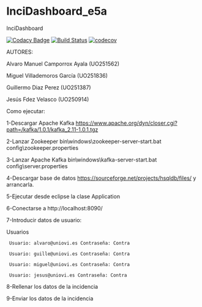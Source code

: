 # InciDashboard_e5a
InciDashboard

[![Codacy Badge](https://api.codacy.com/project/badge/Grade/c77c11b6a34b46c4bc6b299e15976f2d)](https://www.codacy.com/app/jelabra/InciManager_e5a?utm_source=github.com&amp;utm_medium=referral&amp;utm_content=Arquisoft/inci_e5c&amp;utm_campaign=Badge_Grade)
[![Build Status](https://travis-ci.org/Arquisoft/inci_e5c.svg?branch=master)](https://travis-ci.org/Arquisoft/inci_e5c)
[![codecov](https://codecov.io/gh/Arquisoft/inci_e5c/branch/master/graph/badge.svg)](https://codecov.io/gh/Arquisoft/inci_e5c)

AUTORES:

Alvaro Manuel Camporrox Ayala (UO251562)

Miguel Villademoros García (UO251836)

Guillermo Diaz Perez (UO251387)

Jesús Fdez Velasco (UO250914)


Como ejecutar:

 1-Descargar Apache Kafka https://www.apache.org/dyn/closer.cgi?path=/kafka/1.0.1/kafka_2.11-1.0.1.tgz
 
 2-Lanzar Zookeeper bin\windows\zookeeper-server-start.bat config\zookeeper.properties
 
 3-Lanzar Apache Kafka bin\windows\kafka-server-start.bat config\server.properties
 
 4-Descargar base de datos https://sourceforge.net/projects/hsqldb/files/ y arrancarla.
 
 5-Ejecutar desde eclipse la clase Application

 6-Conectarse a http://localhost:8090/
 
 7-Introducir datos de usuario:
 
   Usuarios
 
     Usuario: alvaro@uniovi.es Contraseña: Contra 
 
     Usuario: guille@uniovi.es Contraseña: Contra 
 
     Usuario: miguel@uniovi.es Contraseña: Contra
 
     Usuario: jesus@uniovi.es Contraseña: Contra
 
 8-Rellenar los datos de la incidencia
 
 9-Enviar los datos de la incidencia
  
